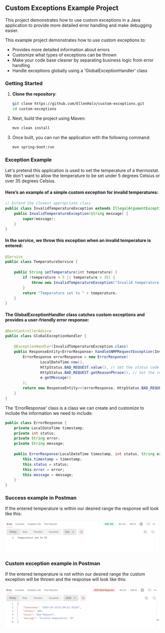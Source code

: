 ## Custom Exceptions Example Project

This project demonstrates how to use custom exceptions in a Java application to provide more detailed error handling and make debugging easier.

This example project demonstrates how to use custom exceptions to:
- Provides more detailed information about errors
- Customize what types of exceptions can be thrown
- Make your code base cleaner by separating business logic from error handling
- Handle exceptions globally using a 'GlobalExceptionHandler' class

### Getting Started

1. **Clone the repository**:
   ```bash
   git clone https://github.com/EllenHalv/custom-exceptions.git
   cd custom-exceptions
   ```
2. Next, build the project using Maven:
   ```bash
   mvn clean install
   ```

3. Once built, you can run the application with the following command:
   ```bash
   mvn spring-boot:run
   ```

### Exception Example
Let's pretend this application is used to set the temperature of a thermostat. We don't want to allow the temperature to be set under 5 degrees Celsius or over 35 degrees Celsius.

#### Here’s an example of a simple custom exception for invalid temperatures:
```java
// Extend the closest appropriate class
public class InvalidTemperatureException extends IllegalArgumentException {
    public InvalidTemperatureException(String message) {
        super(message);
    }
}
```

#### In the service, we throw this exception when an invalid temperature is entered:
```java
@Service
public class TemperatureService {

    public String setTemperature(int temperature) {
        if (temperature < 5 || temperature > 35) {
            throw new InvalidTemperatureException("Invalid temperature: " + temperature);
        }
        return "Temperature set to " + temperature;
    }
}
```

#### The GlobalExceptionHandler class catches custom exceptions and provides a user-friendly error response:

```java
@RestControllerAdvice
public class GlobalExceptionHandler {

    @ExceptionHandler(InvalidTemperatureException.class)
    public ResponseEntity<ErrorResponse> handleSNMPRequestException(InvalidTemperatureException e) {
        ErrorResponse errorResponse = new ErrorResponse(
                LocalDateTime.now(),
                HttpStatus.BAD_REQUEST.value(), // Set the status code
                HttpStatus.BAD_REQUEST.getReasonPhrase(), // Set the reason phrase
                e.getMessage()
        );
        return new ResponseEntity<>(errorResponse, HttpStatus.BAD_REQUEST);
    }
}
```

The 'ErrorResponse' class is a class we can create and customize to include the information we need to include:

```java
public class ErrorResponse {
    private LocalDateTime timestamp;
    private int status;
    private String error;
    private String message;

    public ErrorResponse(LocalDateTime timestamp, int status, String error, String message) {
        this.timestamp = timestamp;
        this.status = status;
        this.error = error;
        this.message = message;
    }
}
```

### Success example in Postman
If the entered temperature is within our desired range the response will look like this:

<img src="src/main/resources/images/postman-success-example.png" alt="">

### Custom exception example in Postman
If the entered temperature is not within our desired range the custom exception will be thrown and the response will look like this:

<img src="src/main/resources/images/postman-exception-example.png" alt="">

